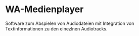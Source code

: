 # WA-Medienplayer
Software zum Abspielen von Audiodateien mit Integration von Textinformationen zu den einezlnen Audiotracks.
